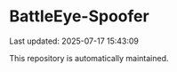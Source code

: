 # BattleEye-Spoofer

Last updated: 2025-07-17 15:43:09

This repository is automatically maintained.
